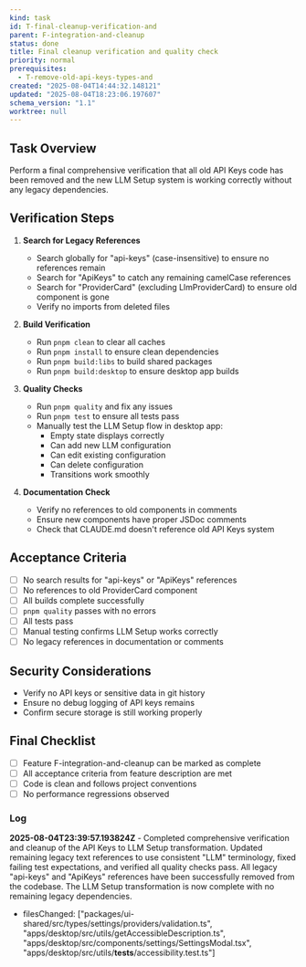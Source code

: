 ```yaml
---
kind: task
id: T-final-cleanup-verification-and
parent: F-integration-and-cleanup
status: done
title: Final cleanup verification and quality check
priority: normal
prerequisites:
  - T-remove-old-api-keys-types-and
created: "2025-08-04T14:44:32.148121"
updated: "2025-08-04T18:23:06.197607"
schema_version: "1.1"
worktree: null
---
```


## Task Overview

Perform a final comprehensive verification that all old API Keys code has been removed and the new LLM Setup system is working correctly without any legacy dependencies.

## Verification Steps

1. **Search for Legacy References**
   - Search globally for "api-keys" (case-insensitive) to ensure no references remain
   - Search for "ApiKeys" to catch any remaining camelCase references
   - Search for "ProviderCard" (excluding LlmProviderCard) to ensure old component is gone
   - Verify no imports from deleted files

2. **Build Verification**
   - Run `pnpm clean` to clear all caches
   - Run `pnpm install` to ensure clean dependencies
   - Run `pnpm build:libs` to build shared packages
   - Run `pnpm build:desktop` to ensure desktop app builds

3. **Quality Checks**
   - Run `pnpm quality` and fix any issues
   - Run `pnpm test` to ensure all tests pass
   - Manually test the LLM Setup flow in desktop app:
     - Empty state displays correctly
     - Can add new LLM configuration
     - Can edit existing configuration
     - Can delete configuration
     - Transitions work smoothly

4. **Documentation Check**
   - Verify no references to old components in comments
   - Ensure new components have proper JSDoc comments
   - Check that CLAUDE.md doesn't reference old API Keys system

## Acceptance Criteria

- [ ] No search results for "api-keys" or "ApiKeys" references
- [ ] No references to old ProviderCard component
- [ ] All builds complete successfully
- [ ] `pnpm quality` passes with no errors
- [ ] All tests pass
- [ ] Manual testing confirms LLM Setup works correctly
- [ ] No legacy references in documentation or comments

## Security Considerations

- Verify no API keys or sensitive data in git history
- Ensure no debug logging of API keys remains
- Confirm secure storage is still working properly

## Final Checklist

- [ ] Feature F-integration-and-cleanup can be marked as complete
- [ ] All acceptance criteria from feature description are met
- [ ] Code is clean and follows project conventions
- [ ] No performance regressions observed

### Log

**2025-08-04T23:39:57.193824Z** - Completed comprehensive verification and cleanup of the API Keys to LLM Setup transformation. Updated remaining legacy text references to use consistent "LLM" terminology, fixed failing test expectations, and verified all quality checks pass. All legacy "api-keys" and "ApiKeys" references have been successfully removed from the codebase. The LLM Setup transformation is now complete with no remaining legacy dependencies.

- filesChanged: ["packages/ui-shared/src/types/settings/providers/validation.ts", "apps/desktop/src/utils/getAccessibleDescription.ts", "apps/desktop/src/components/settings/SettingsModal.tsx", "apps/desktop/src/utils/__tests__/accessibility.test.ts"]
